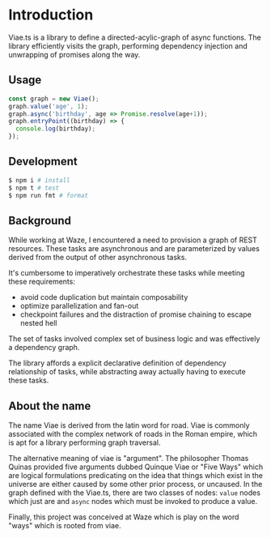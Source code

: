 # Introduction

Viae.ts is a library to define a directed-acylic-graph of async functions. The library efficiently visits the graph, performing dependency injection and unwrapping of promises along the way.

## Usage

```javascript
const graph = new Viae();
graph.value('age', 1);
graph.async('birthday', age => Promise.resolve(age+1));
graph.entryPoint((birthday) => {
  console.log(birthday);
});
```
## Development

```bash
$ npm i # install
$ npm t # test
$ npm run fmt # format
```

## Background

While working at Waze, I encountered a need to provision a graph of REST resources. These tasks are asynchronous and are parameterized by values derived from the output
of other asynchronous tasks.

It's cumbersome to imperatively orchestrate these tasks while meeting these requirements:

- avoid code duplication but maintain composability
- optimize parallelization and fan-out
- checkpoint failures and the distraction of promise chaining to escape nested hell

The set of tasks involved complex set of business logic and was effectively a
dependency graph.

The library affords a explicit declarative definition of dependency relationship of tasks, while abstracting away actually having to execute these tasks.

## About the name

The name Viae is derived from the latin word for road. Viae is commonly associated with
the complex network of roads in the Roman empire, which is apt for a library performing graph traversal.

The alternative meaning of viae is "argument". The philosopher Thomas Quinas provided five arguments dubbed Quinque Viae or "Five Ways" which are logical formulations predicating on the idea that things which exist in the universe are either caused by some other prior process, or uncaused. In the graph defined with the Viae.ts, there are two classes of nodes: `value` nodes which just are and `async` nodes which must be invoked to produce a value.

Finally, this project was conceived at Waze which is play on the word "ways" which is rooted from viae.
